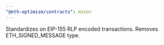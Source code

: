 ```yaml
---
"@eth-optimism/contracts": minor
---
```


Standardizes on EIP-155 RLP encoded transactions.
Removes ETH_SIGNED_MESSAGE type.


